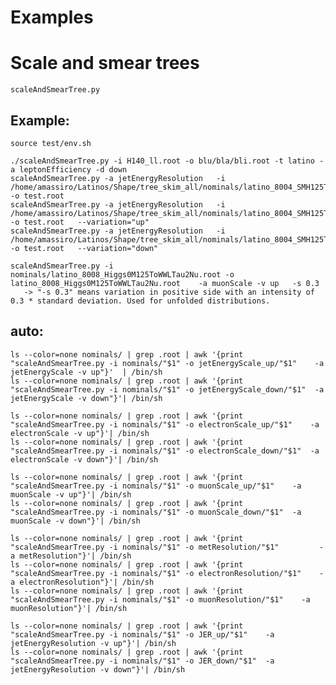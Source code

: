 Examples
====

Scale and smear trees
====

    scaleAndSmearTree.py



## Example:

    source test/env.sh

    ./scaleAndSmearTree.py -i H140_ll.root -o blu/bla/bli.root -t latino -a leptonEfficiency -d down
    scaleAndSmearTree.py -a jetEnergyResolution   -i   /home/amassiro/Latinos/Shape/tree_skim_all/nominals/latino_8004_SMH125ToWW2Tau2Nu.root   -o test.root
    scaleAndSmearTree.py -a jetEnergyResolution   -i   /home/amassiro/Latinos/Shape/tree_skim_all/nominals/latino_8004_SMH125ToWW2Tau2Nu.root   -o test.root   --variation="up"
    scaleAndSmearTree.py -a jetEnergyResolution   -i   /home/amassiro/Latinos/Shape/tree_skim_all/nominals/latino_8004_SMH125ToWW2Tau2Nu.root   -o test.root   --variation="down"

    scaleAndSmearTree.py -i nominals/latino_8008_Higgs0M125ToWWLTau2Nu.root -o latino_8008_Higgs0M125ToWWLTau2Nu.root    -a muonScale -v up   -s 0.3
       -> "-s 0.3" means variation in positive side with an intensity of 0.3 * standard deviation. Used for unfolded distributions.

## auto:

    ls --color=none nominals/ | grep .root | awk '{print "scaleAndSmearTree.py -i nominals/"$1" -o jetEnergyScale_up/"$1"    -a jetEnergyScale -v up"}'  | /bin/sh
    ls --color=none nominals/ | grep .root | awk '{print "scaleAndSmearTree.py -i nominals/"$1" -o jetEnergyScale_down/"$1"  -a jetEnergyScale -v down"}'| /bin/sh

    ls --color=none nominals/ | grep .root | awk '{print "scaleAndSmearTree.py -i nominals/"$1" -o electronScale_up/"$1"    -a electronScale -v up"}'| /bin/sh
    ls --color=none nominals/ | grep .root | awk '{print "scaleAndSmearTree.py -i nominals/"$1" -o electronScale_down/"$1"  -a electronScale -v down"}'| /bin/sh

    ls --color=none nominals/ | grep .root | awk '{print "scaleAndSmearTree.py -i nominals/"$1" -o muonScale_up/"$1"    -a muonScale -v up"}'| /bin/sh
    ls --color=none nominals/ | grep .root | awk '{print "scaleAndSmearTree.py -i nominals/"$1" -o muonScale_down/"$1"  -a muonScale -v down"}'| /bin/sh

    ls --color=none nominals/ | grep .root | awk '{print "scaleAndSmearTree.py -i nominals/"$1" -o metResolution/"$1"         -a metResolution"}'| /bin/sh
    ls --color=none nominals/ | grep .root | awk '{print "scaleAndSmearTree.py -i nominals/"$1" -o electronResolution/"$1"    -a electronResolution"}'| /bin/sh
    ls --color=none nominals/ | grep .root | awk '{print "scaleAndSmearTree.py -i nominals/"$1" -o muonResolution/"$1"    -a muonResolution"}'| /bin/sh

    ls --color=none nominals/ | grep .root | awk '{print "scaleAndSmearTree.py -i nominals/"$1" -o JER_up/"$1"    -a jetEnergyResolution -v up"}'| /bin/sh
    ls --color=none nominals/ | grep .root | awk '{print "scaleAndSmearTree.py -i nominals/"$1" -o JER_down/"$1"  -a jetEnergyResolution -v down"}'| /bin/sh



